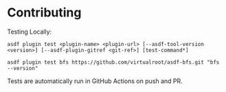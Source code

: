 # Contributing

Testing Locally:

```shell
asdf plugin test <plugin-name> <plugin-url> [--asdf-tool-version <version>] [--asdf-plugin-gitref <git-ref>] [test-command*]

asdf plugin test bfs https://github.com/virtualroot/asdf-bfs.git "bfs --version"
```

Tests are automatically run in GitHub Actions on push and PR.
